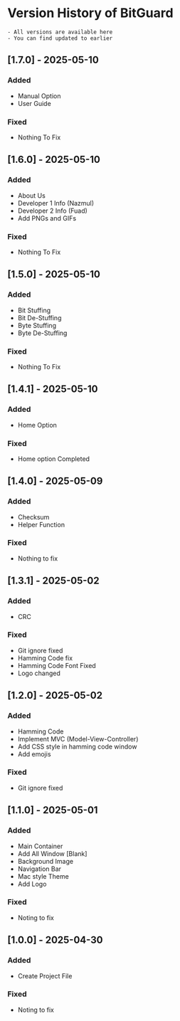 # Version History of BitGuard
```
- All versions are available here
- You can find updated to earlier
```




## [1.7.0] - 2025-05-10
### Added
- Manual Option
- User Guide

### Fixed
- Nothing To Fix

###


## [1.6.0] - 2025-05-10
### Added
- About Us
- Developer 1 Info (Nazmul)
- Developer 2 Info (Fuad)
- Add PNGs and GIFs

### Fixed
- Nothing To Fix

###

## [1.5.0] - 2025-05-10
### Added
- Bit Stuffing
- Bit De-Stuffing
- Byte Stuffing
- Byte De-Stuffing

### Fixed
- Nothing To Fix

###

## [1.4.1] - 2025-05-10
### Added
- Home Option

### Fixed
- Home option Completed

###

## [1.4.0] - 2025-05-09
### Added
- Checksum
- Helper Function

### Fixed
- Nothing to fix

###

## [1.3.1] - 2025-05-02
### Added
- CRC

### Fixed
- Git ignore fixed
- Hamming Code fix
- Hamming Code Font Fixed
- Logo changed

###


## [1.2.0] - 2025-05-02
### Added
- Hamming Code
- Implement MVC (Model-View-Controller)
- Add CSS style in hamming code window
- Add emojis

### Fixed
- Git ignore fixed

## [1.1.0] - 2025-05-01
### Added
- Main Container
- Add All Window [Blank]
- Background Image
- Navigation Bar
- Mac style Theme
- Add Logo

### Fixed
- Noting to fix

## [1.0.0] - 2025-04-30
### Added
- Create Project File

### Fixed
- Noting to fix
